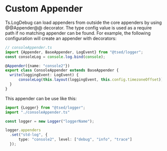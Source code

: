 # Custom Appender

Ts.LogDebug can load appenders from outside the core appenders by using @@Appender@@ decorator. 
The type config value is used as a require path if no matching appender can be found. 
For example, the following configuration will create an appender with decorators:

```typescript
// consoleAppender.ts
import {Appender, BaseAppender, LogEvent} from "@tsed/logger";
const consoleLog = console.log.bind(console);

@Appender({name: "console2"})
export class ConsoleAppender extends BaseAppender {
  write(loggingEvent: LogEvent) {
      consoleLog(this.layout(loggingEvent, this.config.timezoneOffset));
  }
}
```

This appender can be use like this:

```typescript
import {Logger} from "@tsed/logger";
import "./consoleAppender.ts"

const logger = new Logger("loggerName");

logger.appenders
  .set("std-log", {
      type: "console2", level: ["debug", "info", "trace"]
  });
```
